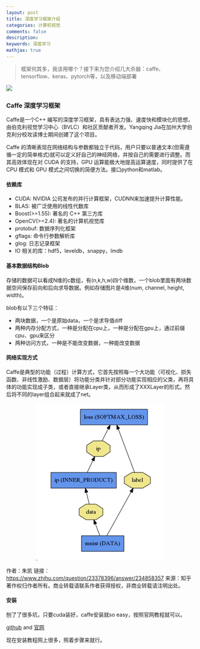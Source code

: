 ```yaml
---
layout: post
title: 深度学习框架介绍
categories: 计算机视觉
comments: false
description: 
keywords: 深度学习
mathjax: true
---
```


> 框架何其多，我该用哪个？接下来为您介绍几大杀器：caffe、tensorflow、keras、pytorch等，以及移动端部署

![](https://www.microway.com/wp-content/uploads/Deep-Learning-Frameworks-masthead.png)

### Caffe 深度学习框架

Caffe是一个C++ 编写的深度学习框架，具有表达力强、速度快和模块化的思想，由伯克利视觉学习中心（BVLC）和社区贡献者开发。Yangqing Jia在加州大学伯克利分校攻读博士期间创建了这个项目。

Caffe 的清晰表现在网络结构与参数都独立于代码，用户只要以普通文本(但需遵循一定的简单格式)就可以定义好自己的神经网络，并按自己的需要进行调整。而其高效体现在对 CUDA 的支持，GPU 运算能极大地提高运算速度，同时提供了在 CPU 模式和 GPU 模式之间切换的简便方法。接口python和matlab。

#### 依赖库

- CUDA: NVIDIA 公司发布的并行计算框架，CUDNN来加速提升计算性能。
- BLAS: 被广泛使用的线性代数库
- Boost(>=1.55): 著名的 C++ 第三方库
- OpenCV(>=2.4): 著名的计算机视觉库
- protobuf: 数据序列化框架
- gflags: 命令行参数解析库
- glog: 日志记录框架
- IO 相关的库：hdf5，leveldb，snappy，lmdb

#### 基本数据结构Blob
存储的数据可以看成N维的c数组，有(n,k,h,w)四个维数，一个blob里面有两块数据空间保存前向和后向求导数据。例如存储图片是4维(num, channel, height, width)。

blob有以下三个特征：
- 两块数据，一个是原始data，一个是求导值diff
- 两种内存分配方式，一种是分配在cpu上，一种是分配在gpu上，通过前缀cpu、gpu来区分
- 两种访问方式，一种是不能改变数据，一种能改变数据

#### 网络实现方式
Caffe是典型的功能（过程）计算方式，它首先按照每一个大功能（可视化、损失函数、非线性激励、数据层）将功能分类并针对部分功能实现相应的父类，再将具体的功能实现成子类，或者直接继承Layer类，从而形成了XXXLayer的形式。然后将不同的layer组合起来就成了net。

<center>

![](/images/blog/2018-09-02-14-20-56.jpg)

</center>

作者：朱凯
链接：https://www.zhihu.com/question/23378396/answer/234858357
来源：知乎
著作权归作者所有。商业转载请联系作者获得授权，非商业转载请注明出处。

#### 安装

刨了了很多坑，只要cuda装好，caffe安装就so easy，按照官网教程就可以。

[github](https://github.com/BVLC/caffe) and [官网](http://caffe.berkeleyvision.org/)

现在安装教程网上很多，照着步骤来就行。

